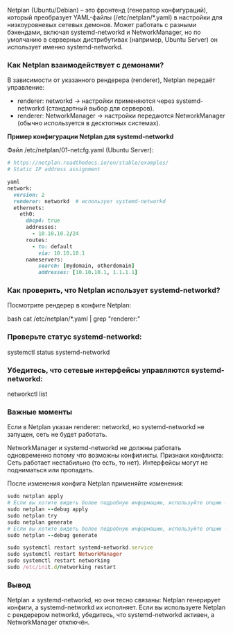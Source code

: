 Netplan (Ubuntu/Debian) – это фронтенд (генератор конфигураций), который преобразует YAML-файлы (/etc/netplan/*.yaml) в настройки для низкоуровневых сетевых демонов. Может работать с разными бэкендами, включая systemd-networkd и NetworkManager, но по умолчанию в серверных дистрибутивах (например, Ubuntu Server) он использует именно systemd-networkd. 


### Как Netplan взаимодействует с демонами?

В зависимости от указанного рендерера (renderer), Netplan передаёт управление:

- renderer: networkd → настройки применяются через systemd-networkd (стандартный выбор для серверов).
- renderer: NetworkManager → настройки передаются NetworkManager (обычно используется в десктопных системах).

**Пример конфигурации Netplan для systemd-networkd**

Файл /etc/netplan/01-netcfg.yaml (Ubuntu Server):

```ruby
# https://netplan.readthedocs.io/en/stable/examples/
# Static IP address assignment

yaml
network:
  version: 2
  renderer: networkd  # использует systemd-networkd
  ethernets:
    eth0:
      dhcp4: true
      addresses:
        - 10.10.10.2/24
      routes:
        - to: default
          via: 10.10.10.1
      nameservers:
          search: [mydomain, otherdomain]
          addresses: [10.10.10.1, 1.1.1.1]
```	  
	  
### Как проверить, что Netplan использует systemd-networkd?

Посмотрите рендерер в конфиге Netplan:

bash
cat /etc/netplan/*.yaml | grep "renderer:"

### Проверьте статус systemd-networkd:

systemctl status systemd-networkd

### Убедитесь, что сетевые интерфейсы управляются systemd-networkd:

networkctl list

### Важные моменты

Если в Netplan указан renderer: networkd, но systemd-networkd не запущен, сеть не будет работать.

NetworkManager и systemd-networkd не должны работать одновременно потому что возможны конфиликты. Признаки конфликта: Сеть работает нестабильно (то есть, то нет). Интерфейсы могут не подниматься или пропадать.

После изменения конфига Netplan применяйте изменения:

```ruby
sudo netplan apply
# Если вы хотите видеть более подробную информацию, используйте опцию --debug:
sudo netplan --debug apply
sudo netplan try
sudo netplan generate
# Если вы хотите видеть более подробную информацию, используйте опцию --debug:
sudo netplan --debug generate

sudo systemctl restart systemd-networkd.service
sudo systemctl restart NetworkManager
sudo systemctl restart networking
sudo /etc/init.d/networking restart
```

### Вывод

Netplan ≠ systemd-networkd, но они тесно связаны: Netplan генерирует конфиги, а systemd-networkd их исполняет. Если вы используете Netplan с рендерером networkd, убедитесь, что systemd-networkd активен, а NetworkManager отключён.
